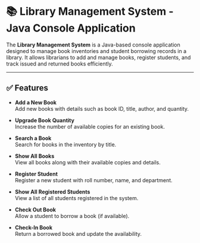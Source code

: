 # 📚 Library Management System - Java Console Application

The **Library Management System** is a Java-based console application designed to manage book inventories and student borrowing records in a library. It allows librarians to add and manage books, register students, and track issued and returned books efficiently.

---

## ✅ Features

- **Add a New Book**  
  Add new books with details such as book ID, title, author, and quantity.

- **Upgrade Book Quantity**  
  Increase the number of available copies for an existing book.

- **Search a Book**  
  Search for books in the inventory by title.

- **Show All Books**  
  View all books along with their available copies and details.

- **Register Student**  
  Register a new student with roll number, name, and department.

- **Show All Registered Students**  
  View a list of all students registered in the system.

- **Check Out Book**  
  Allow a student to borrow a book (if available).

- **Check-In Book**  
  Return a borrowed book and update the availability.
